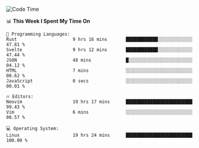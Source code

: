 <!-- [![Top Langs](https://github-readme-stats.vercel.app/api/top-langs/?username=gagahsyuja&theme=dracula&hide_border=true&border_radius=7)](https://github.com/anuraghazra/github-readme-stats) -->

<!--START_SECTION:waka-->
![Code Time](http://img.shields.io/badge/Code%20Time-994%20hrs%2017%20mins-blue)

📊 **This Week I Spent My Time On** 

```text
💬 Programming Languages: 
Rust                     9 hrs 16 mins       ████████████░░░░░░░░░░░░░   47.81 % 
Svelte                   9 hrs 12 mins       ████████████░░░░░░░░░░░░░   47.44 % 
JSON                     48 mins             █░░░░░░░░░░░░░░░░░░░░░░░░   04.12 % 
HTML                     7 mins              ░░░░░░░░░░░░░░░░░░░░░░░░░   00.62 % 
JavaScript               0 secs              ░░░░░░░░░░░░░░░░░░░░░░░░░   00.01 % 

🔥 Editors: 
Neovim                   19 hrs 17 mins      █████████████████████████   99.43 % 
Vim                      6 mins              ░░░░░░░░░░░░░░░░░░░░░░░░░   00.57 % 

💻 Operating System: 
Linux                    19 hrs 24 mins      █████████████████████████   100.00 % 
```


<!--END_SECTION:waka-->
